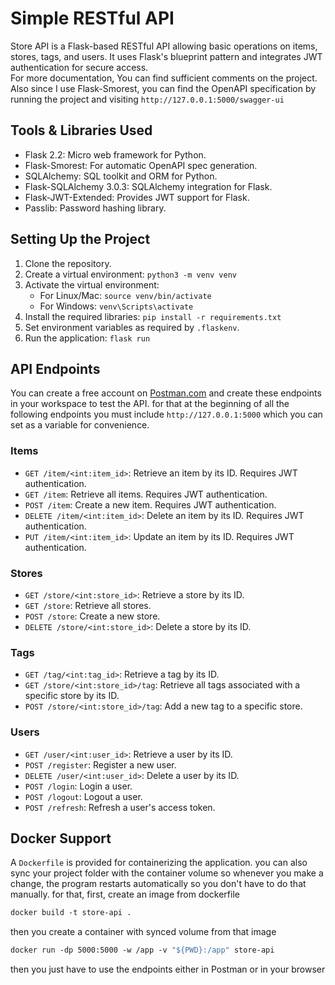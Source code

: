 
# Simple RESTful API

Store API is a Flask-based RESTful API allowing basic operations 
on items, stores, tags, and users. It uses Flask's blueprint
pattern and integrates JWT authentication for secure access.  
For more documentation, You can find sufficient comments on the project. Also since I use Flask-Smorest, you can find the OpenAPI specification 
by running the project and visiting `http://127.0.0.1:5000/swagger-ui`

## Tools & Libraries Used

- Flask 2.2: Micro web framework for Python.
- Flask-Smorest: For automatic OpenAPI spec generation.
- SQLAlchemy: SQL toolkit and ORM for Python.
- Flask-SQLAlchemy 3.0.3: SQLAlchemy integration for Flask.
- Flask-JWT-Extended: Provides JWT support for Flask.
- Passlib: Password hashing library.

## Setting Up the Project

1. Clone the repository.
2. Create a virtual environment: `python3 -m venv venv`
3. Activate the virtual environment: 
    - For Linux/Mac: `source venv/bin/activate`
    - For Windows: `venv\Scripts\activate`
4. Install the required libraries: `pip install -r requirements.txt`
5. Set environment variables as required by `.flaskenv`.
6. Run the application: `flask run`

## API Endpoints
You can create a free account on [Postman.com](https://www.postman.com/) and
create these endpoints in your workspace to test the API. for that at the beginning of all the
following endpoints you must include `http://127.0.0.1:5000` which you can set as a variable 
for convenience.

### Items

- `GET /item/<int:item_id>`: Retrieve an item by its ID. Requires JWT authentication.
- `GET /item`: Retrieve all items. Requires JWT authentication.
- `POST /item`: Create a new item. Requires JWT authentication.
- `DELETE /item/<int:item_id>`: Delete an item by its ID. Requires JWT authentication.
- `PUT /item/<int:item_id>`: Update an item by its ID. Requires JWT authentication.

### Stores

- `GET /store/<int:store_id>`: Retrieve a store by its ID.
- `GET /store`: Retrieve all stores.
- `POST /store`: Create a new store.
- `DELETE /store/<int:store_id>`: Delete a store by its ID.

### Tags

- `GET /tag/<int:tag_id>`: Retrieve a tag by its ID.
- `GET /store/<int:store_id>/tag`: Retrieve all tags associated with a specific store by its ID.
- `POST /store/<int:store_id>/tag`: Add a new tag to a specific store.

### Users

- `GET /user/<int:user_id>`: Retrieve a user by its ID.
- `POST /register`: Register a new user.
- `DELETE /user/<int:user_id>`: Delete a user by its ID.
- `POST /login`: Login a user.
- `POST /logout`: Logout a user.
- `POST /refresh`: Refresh a user's access token.

## Docker Support

A `Dockerfile` is provided for containerizing the application. you can also sync your project folder
with the container volume so whenever you make a change, the program restarts automatically
so you don't have to do that manually. for that, first, create an image from dockerfile
```dockerfile
docker build -t store-api .
```
then you create a container with synced volume from that image
```dockerfile
docker run -dp 5000:5000 -w /app -v "${PWD}:/app" store-api
```
then you just have to use the endpoints either in Postman or in your browser
